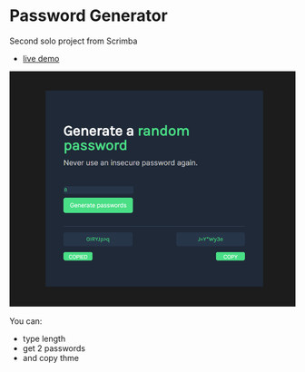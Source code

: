 # Password Generator
 
Second solo project from Scrimba

- [live demo](https://password-generator.radoslavdimchev.repl.co/)

![Password Generator](password-generator.png)

You can:
- type length
- get 2 passwords
- and copy thme